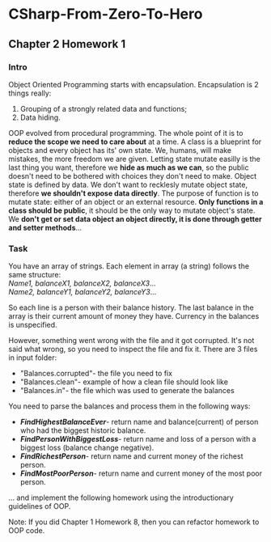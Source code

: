 # CSharp-From-Zero-To-Hero  
## Chapter 2 Homework 1  
### Intro
Object Oriented Programming starts with encapsulation. 
Encapsulation is 2 things really: 
1) Grouping of a strongly related data and functions;
2) Data hiding.  

OOP evolved from procedural programming. The whole point of it is to **reduce the scope we need to care about** at a time.
A class is a blueprint for objects and every object has its' own state.
We, humans, will make mistakes, the more freedom we are given.
Letting state mutate easilly is the last thing you want, therefore we **hide as much as we can**, 
so the public doesn't need to be bothered with choices they don't need to make.
Object state is defined by data. We don't want to recklesly mutate object state, therefore **we shouldn't expose data directly**.
The purpose of function is to mutate state: either of an object or an external resource.
**Only functions in a class should be public**, it should be the only way to mutate object's state. 
We **don't get or set data object an object directly, it is done through getter and setter methods**... 

### Task
You have an array of strings. Each element in array (a string) follows the same structure:  
*Name1, balanceX1, balanceX2, balanceX3*...  
*Name2, balanceY1, balanceY2, balanceY3*...  

So each line is a person with their balance history. The last balance in the array is their current amount of money they have. Currency in the balances is unspecified.  

However, something went wrong with the file and it got corrupted. It's not said what wrong, so you need to inspect the file and fix it.
There are 3 files in input folder:
- "Balances.corrupted"- the file you need to fix  
- "Balances.clean"- example of how a clean file should look like  
- "Balances.in"- the file which was used to generate the balances  

You need to parse the balances and process them in the following ways:  
- ***FindHighestBalanceEver***- return name and balance(current) of person who had the biggest historic balance.  
- ***FindPersonWithBiggestLoss***- return name and loss of a person with a biggest loss (balance change negative).  
- ***FindRichestPerson***- return name and current money of the richest person.  
- ***FindMostPoorPerson***- return name and current money of the most poor person.  

... and implement the following homework using the introductionary guidelines of OOP.

Note: If you did Chapter 1 Homework 8, then you can refactor homework to OOP code.  


 

 

